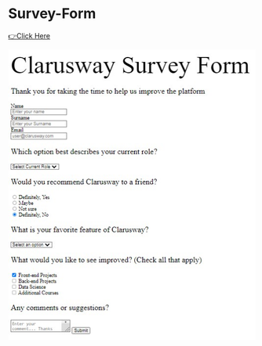 # Survey-Form

[👉Click Here](https://ozcan-cetin.github.io/Survey-Form/)

![](https://github.com/ozcan-cetin/Survey-Form/blob/master/Screenshot%202022-05-08%20043653.jpg)
